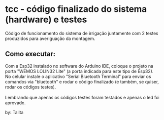 # tcc - código finalizado do sistema (hardware) e testes

Código de funcionamento do sistema de irrigação juntamente com 2 testes produzidos para averiguação da montagem.

## Como executar:

Com a Esp32 instalado no software do Arduino IDE, coloque o projeto na porta "WEMOS LOLIN32 Lite" (a porta indicada para este tipo de Esp32).
No celular instale o aplicativo "Serial Bluetooth Terminal" para enviar os comandos via "bluetooth" e rodar o código finalizado (e também, se quiser, rodar os códigos testes).
</br></br>
Lembrando que apenas os códigos testes foram testados e apenas o led foi aprovado.

by: Talita
